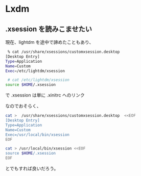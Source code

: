 # Lxdm 

## .xsession を読みこませたい

現在、lightdm を途中で諦めたこともあり、

```zsh
 % cat /usr/share/xsessions/customxsession.desktop 
[Desktop Entry]
Type=Application
Name=Custom
Exec=/etc/lightdm/xsession
```
```zsh
 # cat /etc/lightdm/xsession 
source $HOME/.xsession
```
で .xsession は単に .xinitrc へのリンク

なのでおそらく、
```zsh
cat >  /usr/share/xsessions/customxsession.desktop  <<EOF
[Desktop Entry]
Type=Application
Name=Custom
Exec=/usr/local/bin/xsession
EOF

cat > /usr/local/bin/xsession <<EOF
source $HOME/.xsession
EOF
```

とでもすれば良いだろう。



<!-- vim: set tw=90 filetype=markdown : -->

